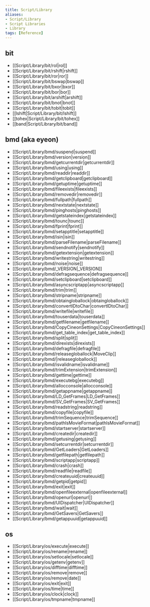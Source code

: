```yaml
---
title: Script/Library
aliases:
- Script/Library
- Script Libraries
- Library
tags: [Reference]
---
```



## bit
* [[Script/Library/bit/rol|rol]]
* [[Script/Library/bit/rshift|rshift]]
* [[Script/Library/bit/ror|ror]]
* [[Script/Library/bit/bswap|bswap]]
* [[Script/Library/bit/bxor|bxor]]
* [[Script/Library/bit/bor|bor]]
* [[Script/Library/bit/arshift|arshift]]
* [[Script/Library/bit/bnot|bnot]]
* [[Script/Library/bit/tobit|tobit]]
* [[lshift|Script/Library/bit/lshift]]
* [[tohex|Script/Library/bit/tohex]]
* [[band|Script/Library/bit/band]]

## bmd (aka eyeon)
* [[Script/Library/bmd/suspend|suspend]]
* [[Script/Library/bmd/version|version]]
* [[Script/Library/bmd/getcurrentdir|getcurrentdir]]
* [[Script/Library/bmd/using|using]]
* [[Script/Library/bmd/readdir|readdir]]
* [[Script/Library/bmd/getclipboard|getclipboard]]
* [[Script/Library/bmd/getuptime|getuptime]]
* [[Script/Library/bmd/fileexists|fileexists]]
* [[Script/Library/bmd/removedir|removedir]]
* [[Script/Library/bmd/fullpath|fullpath]]
* [[Script/Library/bmd/nextstate|nextstate]]
* [[Script/Library/bmd/pinghosts|pinghosts]]
* [[Script/Library/bmd/getstateindex|getstateindex]]
* [[Script/Library/bmd/tounc|tounc]]
* [[Script/Library/bmd/fprint|fprint]]
* [[Script/Library/bmd/setapptitle|setapptitle]]
* [[Script/Library/bmd/isin|isin]]
* [[Script/Library/bmd/parseFilename|parseFilename]]
* [[Script/Library/bmd/sendnotify|sendnotify]]
* [[Script/Library/bmd/getextension|getextension]]
* [[Script/Library/bmd/writestring|writestring]]
* [[Script/Library/bmd/noise|noise]]
* [[Script/Library/bmd/_VERSION|_VERSION]]
* [[Script/Library/bmd/defragsequence|defragsequence]]
* [[Script/Library/bmd/setclipboard|setclipboard]]
* [[Script/Library/bmd/asyncscriptapp|asyncscriptapp]]
* [[Script/Library/bmd/trim|trim]]
* [[Script/Library/bmd/stripname|stripname]]
* [[Script/Library/bmd/obtaingloballock|obtaingloballock]]
* [[Script/Library/bmd/convertIDtoChar|convertIDtoChar]]
* [[Script/Library/bmd/writefile|writefile]]
* [[Script/Library/bmd/touserdata|touserdata]]
* [[Script/Library/bmd/getfilename|getfilename]]
* [[Script/Library/bmd/CopyCineonSettings|CopyCineonSettings]]
* [[Script/Library/bmd/get_table_index|get_table_index]]
* [[Script/Library/bmd/split|split]]
* [[Script/Library/bmd/direxists|direxists]]
* [[Script/Library/bmd/defragfile|defragfile]]
* [[Script/Library/bmd/releasegloballock|MoveClip]]
* [[Script/Library/bmd/|releasegloballock]]
* [[Script/Library/bmd/isvalidname|isvalidname]]
* [[Script/Library/bmd/trimExtension|trimExtension]]
* [[Script/Library/bmd/gettime|gettime]]
* [[Script/Library/bmd/executebg|executebg]]
* [[Script/Library/bmd/allocconsole|allocconsole]]
* [[Script/Library/bmd/getappname|getappname]]
* [[Script/Library/bmd/LD_GetFrames|LD_GetFrames]]
* [[Script/Library/bmd/SV_GetFrames|SV_GetFrames]]
* [[Script/Library/bmd/readstring|readstring]]
* [[Script/Library/bmd/copyfile|copyfile]]
* [[Script/Library/bmd/trimSequence|trimSequence]]
* [[Script/Library/bmd/pathIsMovieFormat|pathIsMovieFormat]]
* [[Script/Library/bmd/startserver|startserver]]
* [[Script/Library/bmd/createdir|createdir]]
* [[Script/Library/bmd/getusing|getusing]]
* [[Script/Library/bmd/setcurrentdir|setcurrentdir]]
* [[Script/Library/bmd/GetLoaders|GetLoaders]]
* [[Script/Library/bmd/getfilepath|getfilepath]]
* [[Script/Library/bmd/scriptapp|scriptapp]]
* [[Script/Library/bmd/crash|crash]]
* [[Script/Library/bmd/readfile|readfile]]
* [[Script/Library/bmd/createuuid|createuuid]]
* [[Script/Library/bmd/getpid|getpid]]
* [[Script/Library/bmd/exit|exit]]
* [[Script/Library/bmd/openfileexternal|openfileexternal]]
* [[Script/Library/bmd/openurl|openurl]]
* [[Script/Library/bmd/UIDispatcher|UIDispatcher]]
* [[Script/Library/bmd/wait|wait]]
* [[Script/Library/bmd/GetSavers|GetSavers]]
* [[Script/Library/bmd/getappuuid|getappuuid]]



## os
* [[Script/Library/os/execute|execute]]
* [[Script/Library/os/rename|rename]]
* [[Script/Library/os/setlocale|setlocale]]
* [[Script/Library/os/getenv|getenv]]
* [[Script/Library/os/difftime|difftime]]
* [[Script/Library/os/remove|remove]]
* [[Script/Library/os/remove|date]]
* [[Script/Library/os/exit|exit]]
* [[Script/Library/os/time|time]]
* [[Script/Library/os/clock|clock]]
* [[Script/Library/os/tmpname|tmpname]]

